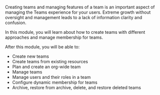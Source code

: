 Creating teams and managing features of a team is an important aspect of managing the Teams experience for your users. Extreme growth without oversight and management leads to a lack of information clarity and confusion.

In this module, you will learn about how to create teams with different approaches and manage membership for teams.

 
After this module, you will be able to: 

- Create new teams
- Create teams from existing resources
- Plan and create an org-wide team
- Manage teams
- Manage users and their roles in a team
- Configure dynamic membership for teams
- Archive, restore from archive, delete, and restore deleted teams
 
